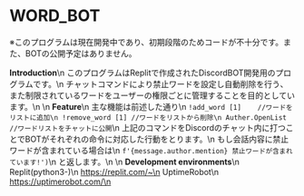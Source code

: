 # WORD_BOT
※このプログラムは現在開発中であり、初期段階のためコードが不十分です。また、BOTの公開予定はありません。

**Introduction**\n
このプログラムはReplitで作成されたDiscordBOT開発用のプログラムです。\n
チャットコマンドにより禁止ワードを設定し自動削除を行う、また制限されているワードをユーザーの権限ごとに管理することを目的としています。\n
\n
**Feature**\n
主な機能は前述した通り\n
`!add_word [1]    //ワードをリストに追加\n
 !remove_word [1] //ワードをリストから削除\n
 Auther.OpenList  //ワードリストをチャットに公開`\n
上記のコマンドをDiscordのチャット内に打つことでBOTがそれぞれの命令に対応した行動をとります。\n
もし会話内容に禁止ワードが含まれている場合は\n
`f'{message.author.mention} 禁止ワードが含まれています!')`\n
と返します。\n
\n
**Development environments**\n
Replit(python3-)\n
https://replit.com/~\n
UptimeRobot\n
https://uptimerobot.com/\n
